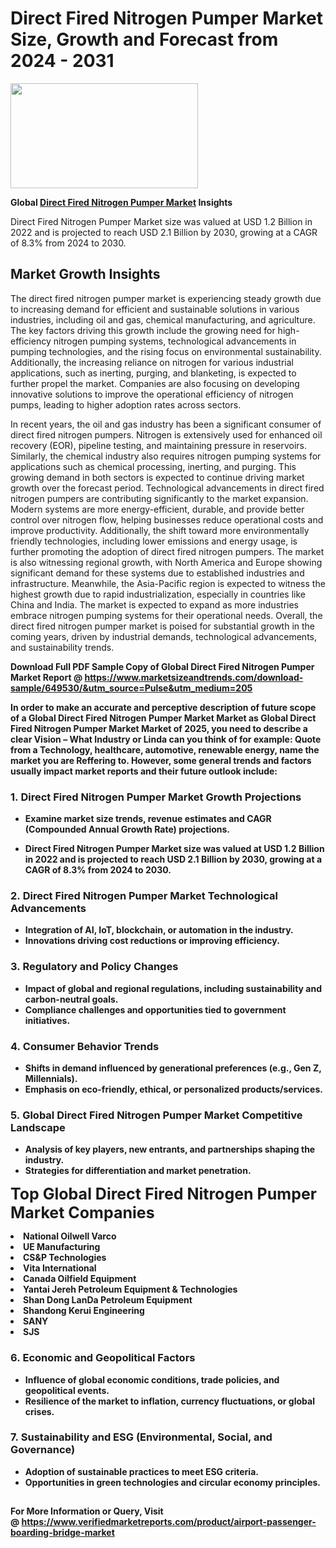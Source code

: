 <H1>Direct Fired Nitrogen Pumper Market Size, Growth and Forecast from 2024 - 2031</H1><img class="aligncenter size-medium wp-image-584254" src="https://thirdeyenews.in/wp-content/uploads/2024/09/Global-Market-Research-300x168.jpeg" alt="" width="300" height="168" /><p><strong>Global&nbsp;<a href="https://www.marketsizeandtrends.com/download-sample/649530/&amp;utm_source=Pulse&amp;utm_medium=205">Direct Fired Nitrogen Pumper Market</a> Insights</strong></p><p>Direct Fired Nitrogen Pumper Market size was valued at USD 1.2 Billion in 2022 and is projected to reach USD 2.1 Billion by 2030, growing at a CAGR of 8.3% from 2024 to 2030.</p><p><h2>Market Growth Insights</h2> <p>The direct fired nitrogen pumper market is experiencing steady growth due to increasing demand for efficient and sustainable solutions in various industries, including oil and gas, chemical manufacturing, and agriculture. The key factors driving this growth include the growing need for high-efficiency nitrogen pumping systems, technological advancements in pumping technologies, and the rising focus on environmental sustainability. Additionally, the increasing reliance on nitrogen for various industrial applications, such as inerting, purging, and blanketing, is expected to further propel the market. Companies are also focusing on developing innovative solutions to improve the operational efficiency of nitrogen pumps, leading to higher adoption rates across sectors.</p> <p><strong></strong></p> <p>In recent years, the oil and gas industry has been a significant consumer of direct fired nitrogen pumpers. Nitrogen is extensively used for enhanced oil recovery (EOR), pipeline testing, and maintaining pressure in reservoirs. Similarly, the chemical industry also requires nitrogen pumping systems for applications such as chemical processing, inerting, and purging. This growing demand in both sectors is expected to continue driving market growth over the forecast period. Technological advancements in direct fired nitrogen pumpers are contributing significantly to the market expansion. Modern systems are more energy-efficient, durable, and provide better control over nitrogen flow, helping businesses reduce operational costs and improve productivity. Additionally, the shift toward more environmentally friendly technologies, including lower emissions and energy usage, is further promoting the adoption of direct fired nitrogen pumpers. The market is also witnessing regional growth, with North America and Europe showing significant demand for these systems due to established industries and infrastructure. Meanwhile, the Asia-Pacific region is expected to witness the highest growth due to rapid industrialization, especially in countries like China and India. The market is expected to expand as more industries embrace nitrogen pumping systems for their operational needs. Overall, the direct fired nitrogen pumper market is poised for substantial growth in the coming years, driven by industrial demands, technological advancements, and sustainability trends. <p><strong></p><p><span class=""><strong>Download Full PDF Sample Copy of Global Direct Fired Nitrogen Pumper Market Report</strong> @ <a href="https://www.marketsizeandtrends.com/download-sample/649530/&amp;utm_source=Pulse&amp;utm_medium=205" target="_blank">https://www.marketsizeandtrends.com/download-sample/649530/&amp;utm_source=Pulse&amp;utm_medium=205</a></span></p><p>In order to make an accurate and perceptive description of future scope of a Global&nbsp;Direct Fired Nitrogen Pumper Market Market as Global&nbsp;Direct Fired Nitrogen Pumper Market Market of 2025, you need to describe a clear Vision &ndash; What Industry or Linda can you think of for example: Quote from a Technology, healthcare, automotive, renewable energy, name the market you are Reffering to. However, some general trends and factors usually impact market reports and their future outlook include:</p><h3>1.&nbsp;<strong>Direct Fired Nitrogen Pumper Market Growth Projections</strong></h3><ul><li>Examine market size trends, revenue estimates and CAGR (Compounded Annual Growth Rate) projections.</li><li><p>Direct Fired Nitrogen Pumper Market size was valued at USD 1.2 Billion in 2022 and is projected to reach USD 2.1 Billion by 2030, growing at a CAGR of 8.3% from 2024 to 2030.</p></li></ul><h3>2.&nbsp;<strong>Direct Fired Nitrogen Pumper Market Technological Advancements</strong></h3><ul><li>Integration of AI, IoT, blockchain, or automation in the industry.</li><li>Innovations driving cost reductions or improving efficiency.</li></ul><h3>3.&nbsp;<strong>Regulatory and Policy Changes</strong></h3><ul><li>Impact of global and regional regulations, including sustainability and carbon-neutral goals.</li><li>Compliance challenges and opportunities tied to government initiatives.</li></ul><h3>4.&nbsp;<strong>Consumer Behavior Trends</strong></h3><ul><li>Shifts in demand influenced by generational preferences (e.g., Gen Z, Millennials).</li><li>Emphasis on eco-friendly, ethical, or personalized products/services.</li></ul><h3>5.&nbsp;<strong>Global Direct Fired Nitrogen Pumper Market Competitive Landscape</strong></h3><ul><li>Analysis of key players, new entrants, and partnerships shaping the industry.</li><li>Strategies for differentiation and market penetration.</li></ul><p data-pm-slice="1 1 []"><span style="color: inherit; font-family: inherit; font-size: 25px;">Top Global Direct Fired Nitrogen Pumper Market Companies</span></p><div class="" data-test-id=""><p><li>National Oilwell Varco</li><li> UE Manufacturing</li><li> CS&P Technologies</li><li> Vita International</li><li> Canada Oilfield Equipment</li><li> Yantai Jereh Petroleum Equipment & Technologies</li><li> Shan Dong LanDa Petroleum Equipment</li><li> Shandong Kerui Engineering</li><li> SANY</li><li> SJS</li></p></div><h3>6.&nbsp;<strong>Economic and Geopolitical Factors</strong></h3><ul><li>Influence of global economic conditions, trade policies, and geopolitical events.</li><li>Resilience of the market to inflation, currency fluctuations, or global crises.</li></ul><h3>7.&nbsp;<strong>Sustainability and ESG (Environmental, Social, and Governance)</strong></h3><ul><li>Adoption of sustainable practices to meet ESG criteria.</li><li>Opportunities in green technologies and circular economy principles.</li></ul><h2><strong style="font-size: 14px;">For More Information or Query, Visit @&nbsp;</strong><a style="background-color: #ffffff; font-size: 14px;" href="https://www.marketsizeandtrends.com/report/direct-fired-nitrogen-pumper-market/" target="_blank">https://www.verifiedmarketreports.com/product/airport-passenger-boarding-bridge-market</a></h2>
